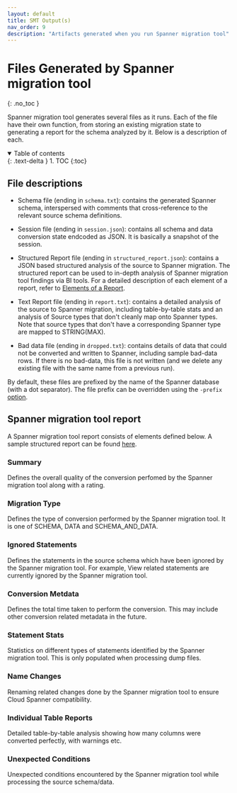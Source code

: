 ```yaml
---
layout: default
title: SMT Output(s)
nav_order: 9
description: "Artifacts generated when you run Spanner migration tool"
---
```


# Files Generated by Spanner migration tool
{: .no_toc }

Spanner migration tool generates several files as it runs. Each of the file have their own function, from storing an existing migration state to generating a report for the schema analyzed by it. Below is a description of each.

<details open markdown="block">
  <summary>
    Table of contents
  </summary>
  {: .text-delta }
1. TOC
{:toc}
</details>

## File descriptions

- Schema file (ending in `schema.txt`): contains the generated Spanner
  schema, interspersed with comments that cross-reference to the relevant
  source schema definitions.

- Session file (ending in `session.json`): contains all schema and data
  conversion state endcoded as JSON. It is basically a snapshot of the session.

- Structured Report file (ending in `structured_report.json`): contains a JSON based
structured analysis of the source to Spanner migration. The structured report can be
used to in-depth analysis of Spanner migration tool findings via BI tools. For a detailed
description of each element of a report, refer to [Elements of a Report](/internal/reports/REPORT.md).

- Text Report file (ending in `report.txt`): contains a detailed analysis of the
  source to Spanner migration, including table-by-table stats and an
  analysis of Source types that don't cleanly map onto Spanner types.
  Note that source types that don't have a corresponding Spanner type
  are mapped to STRING(MAX).

- Bad data file (ending in `dropped.txt`): contains details of data
  that could not be converted and written to Spanner, including sample
  bad-data rows. If there is no bad-data, this file is not written (and we
  delete any existing file with the same name from a previous run).

By default, these files are prefixed by the name of the Spanner database (with a
dot separator). The file prefix can be overridden using the `-prefix`
[option](#options).

## Spanner migration tool report

A Spanner migration tool report consists of elements defined below. A sample structured report can be found [here](https://github.com/GoogleCloudPlatform/spanner-migration-tool/blob/master/test_data/mysql_structured_report.json).

### Summary

Defines the overall quality of the conversion perfomed by the Spanner migration tool along with a rating.

### Migration Type

Defines the type of conversion performed by the Spanner migration tool. It is one of SCHEMA, DATA and SCHEMA_AND_DATA.

### Ignored Statements

Defines the statements in the source schema which have been ignored by the Spanner migration tool. For example, View related statements are currently ignored by the Spanner migration tool.

### Conversion Metdata

Defines the total time taken to perform the conversion. This may include other conversion related metadata in the future.

### Statement Stats

Statistics on different types of statements identified by the Spanner migration tool. This is only populated when processing dump files.

### Name Changes

Renaming related changes done by the Spanner migration tool to ensure Cloud Spanner compatibility.

### Individual Table Reports

Detailed table-by-table analysis showing how many columns were converted perfectly, with warnings etc.

### Unexpected Conditions

Unexpected conditions encountered by the Spanner migration tool while processing the source schema/data.
